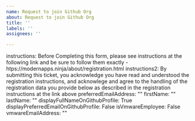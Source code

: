 ```yaml
---
name: Request to join Github Org
about: Request to join Github Org
title: ''
labels: ''
assignees: ''

---
```

instructions: Before Completing this form, please see instructions at the following link and be sure to follow them exactly - htps://modernapps.ninja/about/registration.html
instructions2: By submitting this ticket, you acknowledge you have read and understood the registration instructions, and acknowlege and agree to the handling of the registration data you provide below as described in the registration instructions at the link above
preferredEmailAddress: ""
firstName: ""
lastName: ""
displayFullNameOnGithubProfile: True
displayPreferredEmailOnGithubProfile: False
isVmwareEmployee: False
vmwareEmailAddress: ""